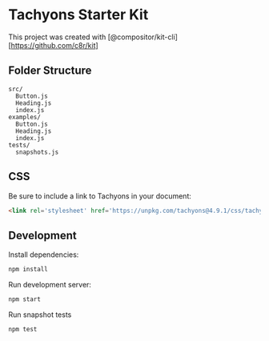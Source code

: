 
# Tachyons Starter Kit

This project was created with [@compositor/kit-cli][https://github.com/c8r/kit]

## Folder Structure

```
src/
  Button.js
  Heading.js
  index.js
examples/
  Button.js
  Heading.js
  index.js
tests/
  snapshots.js
```

## CSS

Be sure to include a link to Tachyons in your document:

```html
<link rel='stylesheet' href='https://unpkg.com/tachyons@4.9.1/css/tachyons.min.css'>
```

## Development

Install dependencies:

```sh
npm install
```

Run development server:

```sh
npm start
```

Run snapshot tests

```sh
npm test
```


